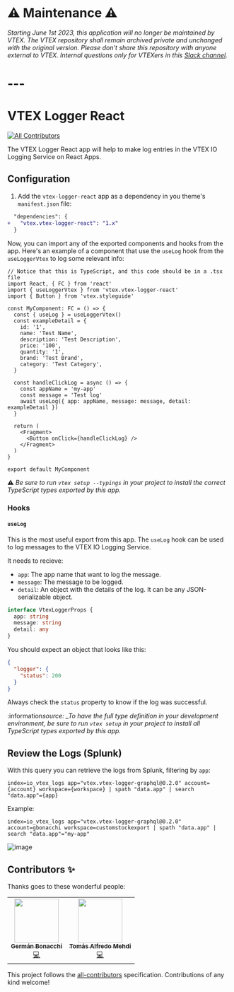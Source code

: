 #  ⚠️ Maintenance ⚠️
*Starting June 1st 2023, this application will no longer be maintained by VTEX. The VTEX repository shall remain archived private and unchanged with the original version. Please don't share this repository with anyone external to VTEX. Internal questions only for VTEXers in this [Slack channel](https://app.slack.com/client/T02BCPD0X/C022S6QNM5X).*

# ---

# VTEX Logger React

<!-- ALL-CONTRIBUTORS-BADGE:START - Do not remove or modify this section -->

[![All Contributors](https://img.shields.io/badge/all_contributors-1-orange.svg?style=flat-square)](#contributors-)

<!-- ALL-CONTRIBUTORS-BADGE:END -->

The VTEX Logger React app will help to make log entries in the VTEX IO Logging Service on React Apps.

## Configuration

1. Add the `vtex-logger-react` app as a dependency in you theme's `manifest.json` file:

```diff
  "dependencies": {
+   "vtex.vtex-logger-react": "1.x"
  }
```

Now, you can import any of the exported components and hooks from the app. Here's an example of a component that use the `useLog` hook from the `useLoggerVtex` to log some relevant info:

```tsx
// Notice that this is TypeScript, and this code should be in a .tsx file
import React, { FC } from 'react'
import { useLoggerVtex } from 'vtex.vtex-logger-react'
import { Button } from 'vtex.styleguide'

const MyComponent: FC = () => {
  const { useLog } = useLoggerVtex()
  const exampleDetail = {
    id: '1',
    name: 'Test Name',
    description: 'Test Description',
    price: '100',
    quantity: '1',
    brand: 'Test Brand',
    category: 'Test Category',
  }

  const handleClickLog = async () => {
    const appName = 'my-app'
    const message = 'Test log'
    await useLog({ app: appName, message: message, detail: exampleDetail })
  }

  return (
    <Fragment>
      <Button onClick={handleClickLog} />
    </Fragment>
  )
}

export default MyComponent
```

:warning: _Be sure to run `vtex setup --typings` in your project to install the correct TypeScript types exported by this app._

### Hooks

#### `useLog`

This is the most useful export from this app. The `useLog` hook can be used to log messages to the VTEX IO Logging Service.

It needs to recieve:

- `app`: The app name that want to log the message.
- `message`: The message to be logged.
- `detail`: An object with the details of the log. It can be any JSON-serializable object.

```ts
interface VtexLoggerProps {
  app: string
  message: string
  detail: any
}
```

You should expect an object that looks like this:

```json
{
  "logger": {
    "status": 200
  }
}
```

Always check the `status` property to know if the log was successful.

:information*source: \_To have the full type definition in your development environment, be sure to run `vtex setup` in your project to install all TypeScript types exported by this app.*

<!-- DOCS-IGNORE:start -->

## Review the Logs (Splunk)

With this query you can retrieve the logs from Splunk, filtering by `app`:

```
index=io_vtex_logs app="vtex.vtex-logger-graphql@0.2.0" account={account} workspace={workspace} | spath "data.app" | search "data.app"={app}
```

Example:

```
index=io_vtex_logs app="vtex.vtex-logger-graphql@0.2.0" account=gbonacchi workspace=customstockexport | spath "data.app" | search "data.app"="my-app"
```

![image](https://user-images.githubusercontent.com/55905671/146546432-2a1df845-5d46-4f5d-8ba5-049fed2b0efc.png)

## Contributors ✨

Thanks goes to these wonderful people:

<!-- ALL-CONTRIBUTORS-LIST:START - Do not remove or modify this section -->
<!-- prettier-ignore-start -->
<!-- markdownlint-disable -->
<table>
  <tr>
    <td align="center"><a href="https://github.com/germanBonacchi"><img src="https://avatars.githubusercontent.com/u/55905671?v=4" width="100px;" alt=""/><br /><sub><b>Germán Bonacchi</b></sub></a><br /><a href="https://github.com/vtex-apps/vtex-logger-react/commits?author=germanBonacchi" title="Code">💻</a></td>
    <td align="center"><a href="https://github.com/tomymehdi"><img src="https://avatars.githubusercontent.com/u/774112?v=4" width="100px;" alt=""/><br /><sub><b>Tomás Alfredo Mehdi</b></sub></a><br /><a href="https://github.com/vtex-apps/vtex-logger-react/commits?author=tomymehdi" title="Code">💻</a></td>
  </tr>
</table>

<!-- markdownlint-restore -->
<!-- prettier-ignore-end -->

<!-- ALL-CONTRIBUTORS-LIST:END -->

This project follows the [all-contributors](https://github.com/all-contributors/all-contributors) specification. Contributions of any kind welcome!

<!-- DOCS-IGNORE:end -->
